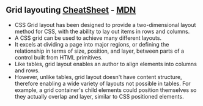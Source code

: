 ## Grid layouting [CheatSheet](https://css-tricks.com/snippets/css/complete-guide-grid/) - [MDN](https://developer.mozilla.org/en-US/docs/Web/CSS/CSS_Grid_Layout)

* CSS Grid layout has been designed to provide a two-dimensional layout method for CSS, with the ability to lay out items in rows and columns.
* A CSS grid can be used to achieve many different layouts.
* It excels at dividing a page into major regions, or defining the relationship in terms of size, position, and layer, between parts of a control built from HTML primitives.
* Like tables, grid layout enables an author to align elements into columns and rows. 
* However, unlike tables, grid layout doesn't have content structure, therefore enabling a wide variety of layouts not possible in tables. For example, a grid container's child elements could position themselves so they actually overlap and layer, similar to CSS positioned elements.
